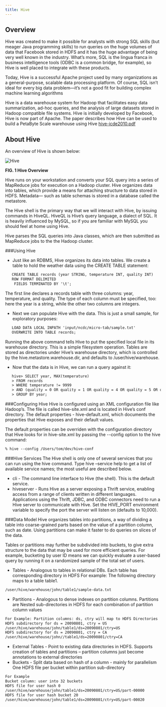 ```yaml
---
title: Hive
---
```


Overview
--------
Hive was created to make it possible for analysts with strong SQL skills (but meager Java programming skills) to run queries on the huge volumes of data that Facebook stored in HDFS and it has the huge advantage of being very well known in the industry. What’s more,
 SQL is the lingua franca in business intelligence tools (ODBC is a common bridge, for  example), so Hive is well placed to integrate with these products.

Today, Hive is a successful Apache project used by many organizations as a general-purpose, scalable data processing platform.
Of course, SQL isn’t ideal for every big data problem—it’s not a good fit for building  complex machine learning algorithms

Hive is a data warehouse system for Hadoop that facilitates easy data summarization,
ad-hoc queries, and the analysis of large datasets stored in Hadoop compatible file systems.
Hive is initially developed by Facebook, Hive is now part of Apache.
The paper describes how Hive can be used to build a PetaByte Scale warehouse using Hive
[hive-icde2010.pdf](http://infolab.stanford.edu/~ragho/hive-icde2010.pdf)


About Hive
----------

An overview of Hive is shown below:

![Hive](/images/hive1.jpg)

**FIG. 1 Hive Overview**

Hive runs on your workstation and converts your SQL query into a series of MapReduce jobs for execution on a Hadoop cluster.
Hive organizes data into tables, which provide a means for attaching structure to data stored in HDFS. Metadata— such as table schemas
is stored in a database called the metastore. 

The Hive shell is the primary way that we will interact with Hive, by issuing commands in HiveQL.
HiveQL is Hive’s query language, a dialect of SQL. It is heavily influenced by MySQL, so if you are familiar with MySQL you should feel at home using Hive.

Hive parses the SQL queries into Java classes, which are then submitted as MapReduce jobs to the the Hadoop cluster.

###Using Hive

* Just like an RDBMS, Hive organizes its data into tables. We create a table to hold the weather data using the CREATE TABLE statement:

```xml
   CREATE TABLE records (year STRING, temperature INT, quality INT)
   ROW FORMAT DELIMITED
    FIELDS TERMINATED BY '\t';
```
The first line declares a records table with three columns: year, temperature, and quality. The type of each column must be specified, too: here the year is a string, while the other two columns are integers.

* Next we can populate Hive with the data. This is just a small sample, for exploratory purposes:

```xml
   LOAD DATA LOCAL INPATH 'input/ncdc/micro-tab/sample.txt'
   OVERWRITE INTO TABLE records;
```

Running the above command tells Hive to put the specified local file in its warehouse directory. 
This is a simple filesystem operation. 
Tables are stored as directories under Hive’s warehouse directory, which is controlled by the hive.metastore.warehouse.dir, and defaults to /user/hive/warehouse.

* Now that the data is in Hive, we can run a query against it:

```xml
   hive> SELECT year, MAX(temperature)
   > FROM records
   > WHERE temperature != 9999
   > AND (quality = 0 OR quality = 1 OR quality = 4 OR quality = 5 OR quality = 9)
   > GROUP BY year;
```

###Configuring Hive
Hive is configured using an XML configuration file like Hadoop’s. The file is called hive-site.xml and is located in Hive’s conf directory.  The default properties - hive-default.xml, which documents the properties that Hive exposes and their default values.

The default properties can be overriden with the configuration directory that Hive looks for in hive-site.xml by passing the --config option to the hive command: 

```xml
% hive --config /Users/tom/dev/hive-conf
```

###Hive Services
The Hive shell is only one of several services that you can run using the hive command.
Type hive –service help to get a list of available service names; the most useful are described below.

* cli -  The command line interface to Hive (the shell). This is the default service.
* hiveserver - Runs Hive as a server exposing a Thrift service, enabling access from a range of clients written in different languages. Applications using the Thrift, JDBC, and ODBC connectors need to run a Hive server to communicate with Hive. Set the HIVE_PORT environment variable to specify the port the server will listen on (defaults to 10,000).

###Data Model
Hive organizes tables into partitions, a way of dividing a table into coarse-grained parts based on the value of a partition column, such as date. Using partitions can make it faster to do queries on slices of the data.

Tables or partitions may further be subdivided into buckets, to give extra structure to the data that may be used for more efficient queries. For example, bucketing by user ID means we can quickly evaluate a user-based query by running it on a randomized sample of the total set of users.  

* Tables - Analogous to tables in relational DBs.  Each table has corresponding directory in HDFS
For example: The following directory maps to a table table1.

```xml
/user/hive/warehouse/john/table1/sample-data.txt
```

* Partitions - Analogous to dense indexes on partition columns. Partitions are  Nested sub-directories in HDFS for each combination of partition column values

```xml
For Example: Partition columns: ds, ctry will map to HDFS Directories
HDFS subdirectory for ds = 20090801, ctry = US
/user/hive/warehouse/john/table1/ds=20090801/ctry=US
HDFS subdirectory for ds = 20090801, ctry = CA
/user/hive/warehouse/john//table1/ds=20090801/ctry=CA
```
* External Tables - Point to existing data directories in HDFS.  Supports creation of tables and partitions – partition columns just become annotations to external directories
* Buckets - Split data based on hash of a column - mainly for parallelism
One HDFS file per bucket within partition sub-directory

```xml
For Example
Bucket column: user into 32 buckets
HDFS file for user hash 0
/user/hive/warehouse/john/table1/ds=20090801/ctry=US/part-00000
HDFS file for user hash bucket 20
/user/hive/warehouse/john/table1/ds=20090801/ctry=US/part-00020
```


